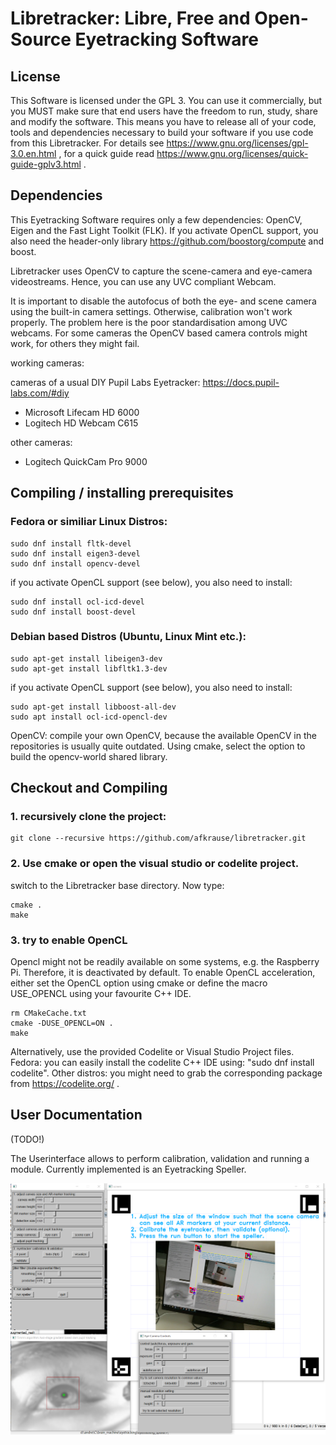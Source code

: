 # Libretracker: Libre, Free and Open-Source Eyetracking Software

## License
This Software is licensed under the GPL 3. You can use it commercially, but you MUST make sure that end users have the freedom to run, study, share and modify the software. This means you have to release all of your code, tools and dependencies necessary to build your software if you use code from this Libretracker. For details see https://www.gnu.org/licenses/gpl-3.0.en.html , for a quick guide read https://www.gnu.org/licenses/quick-guide-gplv3.html .

## Dependencies
This Eyetracking Software requires only a few dependencies: OpenCV, Eigen and the Fast Light Toolkit (FLK).
If you activate OpenCL support, you also need the header-only library https://github.com/boostorg/compute and boost.

Libretracker uses OpenCV to capture the scene-camera and eye-camera videostreams.
Hence, you can use any UVC compliant Webcam.

It is important to disable the autofocus of both the eye- and scene camera using the built-in camera settings. 
Otherwise, calibration won't work properly. 
The problem here is the poor standardisation among UVC webcams. For some cameras the OpenCV based camera controls might work, for others they might fail. 

working cameras:

cameras of a usual DIY Pupil Labs Eyetracker: https://docs.pupil-labs.com/#diy
* Microsoft Lifecam HD 6000
* Logitech HD Webcam C615

other cameras:
* Logitech QuickCam Pro 9000


## Compiling / installing prerequisites

### Fedora or similiar Linux Distros:
```console
sudo dnf install fltk-devel
sudo dnf install eigen3-devel
sudo dnf install opencv-devel
```

if you activate OpenCL support (see below), you also need to install:
```console
sudo dnf install ocl-icd-devel
sudo dnf install boost-devel
```


### Debian based Distros (Ubuntu, Linux Mint etc.):
```console
sudo apt-get install libeigen3-dev
sudo apt-get install libfltk1.3-dev
```

if you activate OpenCL support (see below), you also need to install:
```console
sudo apt-get install libboost-all-dev
sudo apt install ocl-icd-opencl-dev 
```

OpenCV: compile your own OpenCV, because the available OpenCV in the repositories is usually quite outdated. Using cmake, select the option to build the opencv-world shared library. 

## Checkout and Compiling 

### 1. recursively clone the project:
```console
git clone --recursive https://github.com/afkrause/libretracker.git
```




### 2. Use cmake or open the visual studio or codelite project. 

switch to the Libretracker base directory. Now type:
```console
cmake .
make
```

### 3. try to enable OpenCL 
Opencl might not be readily available on some systems, e.g. the Raspberry Pi.
Therefore, it is deactivated by default. 
To enable OpenCL acceleration, either set the OpenCL option using cmake or define the macro USE_OPENCL using your favourite C++ IDE.

```console
rm CMakeCache.txt
cmake -DUSE_OPENCL=ON .
make
```

Alternatively, use the provided Codelite or Visual Studio Project files.
Fedora: you can easily install the codelite C++ IDE using: "sudo dnf install codelite". 
Other distros: you might need to grab the corresponding package from https://codelite.org/ .


## User Documentation

(TODO!)

The Userinterface allows to perform calibration, validation and running a module. Currently implemented is an Eyetracking Speller.

![Screenshot](documentation/images/screenshot01.png)




